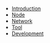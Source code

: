 <ul>
<li><a href="#/zh-cn/Introduction/">Introduction</a></li>
<li><a href="#/zh-cn/Node/">Node</a></li>
<li><a href="#/zh-cn/Network/">Network</a></li>
<li><a href="#/zh-cn/Tool/">Tool</a></li>
<li><a href="#/zh-cn/Development/">Development</a></li>
<ul>


